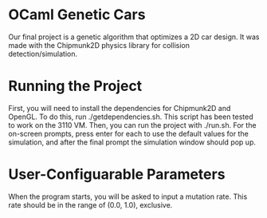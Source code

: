 # OCaml Genetic Cars
Our final project is a genetic algorithm that optimizes a 2D car design. It was
made with the Chipmunk2D physics library for collision detection/simulation. 

# Running the Project
First, you will need to install the dependencies for Chipmunk2D and OpenGL. To
do this, run ./getdependencies.sh. This script has been tested to work on the
3110 VM. Then, you can run the project with ./run.sh. For the on-screen
prompts, press enter for each to use the default values for the simulation, and
after the final prompt the simulation window should pop up.

# User-Configuarable Parameters
When the program starts, you will be asked to input a mutation rate. This rate
should be in the range of (0.0, 1.0), exclusive.
